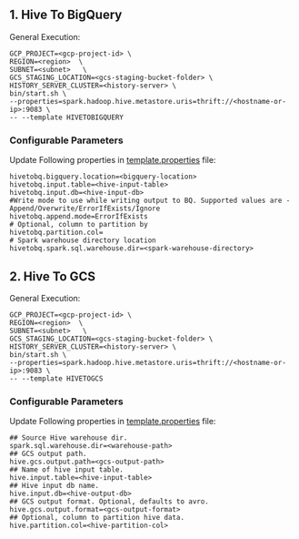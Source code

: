 ## 1. Hive To BigQuery

General Execution:

```
GCP_PROJECT=<gcp-project-id> \
REGION=<region>  \
SUBNET=<subnet>   \
GCS_STAGING_LOCATION=<gcs-staging-bucket-folder> \
HISTORY_SERVER_CLUSTER=<history-server> \
bin/start.sh \
--properties=spark.hadoop.hive.metastore.uris=thrift://<hostname-or-ip>:9083 \
-- --template HIVETOBIGQUERY
```

### Configurable Parameters
Update Following properties in  [template.properties](../../../../../../../resources/template.properties) file:
```
hivetobq.bigquery.location=<bigquery-location>
hivetobq.input.table=<hive-input-table>
hivetobq.input.db=<hive-input-db>
#Write mode to use while writing output to BQ. Supported values are - Append/Overwrite/ErrorIfExists/Ignore
hivetobq.append.mode=ErrorIfExists
# Optional, column to partition by
hivetobq.partition.col=
# Spark warehouse directory location
hivetobq.spark.sql.warehouse.dir=<spark-warehouse-directory>
```

## 2. Hive To GCS
General Execution:

```
GCP_PROJECT=<gcp-project-id> \
REGION=<region>  \
SUBNET=<subnet>   \
GCS_STAGING_LOCATION=<gcs-staging-bucket-folder> \
HISTORY_SERVER_CLUSTER=<history-server> \
bin/start.sh \
--properties=spark.hadoop.hive.metastore.uris=thrift://<hostname-or-ip>:9083 \
-- --template HIVETOGCS
```

### Configurable Parameters
Update Following properties in [template.properties](../../../../../../../resources/template.properties) file:
```
## Source Hive warehouse dir.
spark.sql.warehouse.dir=<warehouse-path>
## GCS output path.
hive.gcs.output.path=<gcs-output-path>
## Name of hive input table.
hive.input.table=<hive-input-table>
## Hive input db name.
hive.input.db=<hive-output-db>
## GCS output format. Optional, defaults to avro.
hive.gcs.output.format=<gcs-output-format>
## Optional, column to partition hive data.
hive.partition.col=<hive-partition-col>
```

